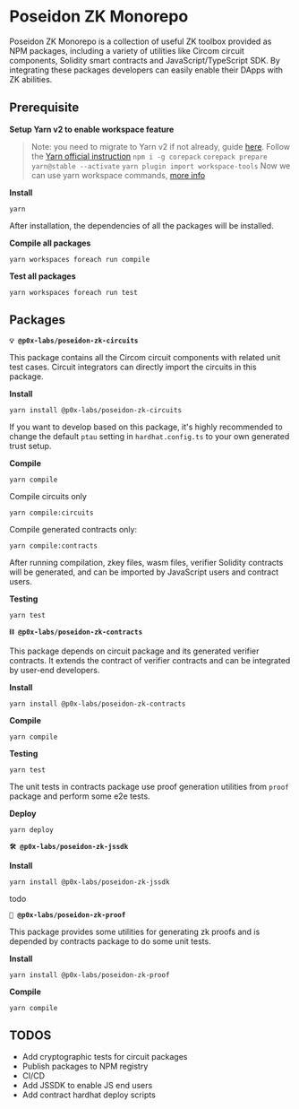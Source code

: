 # Poseidon ZK Monorepo

Poseidon ZK Monorepo is a collection of useful ZK toolbox provided as NPM packages, including a variety of utilities like Circom circuit components, Solidity smart contracts and JavaScript/TypeScript SDK. By integrating these packages developers can easily enable their DApps with ZK abilities. 

## Prerequisite

**Setup Yarn v2 to enable workspace feature**
> Note: you need to migrate to Yarn v2 if not already, guide [here](https://yarnpkg.com/getting-started/migration). 
Follow the [Yarn official instruction](https://yarnpkg.com/getting-started/install)
`npm i -g corepack`
`corepack prepare yarn@stable --activate`
`yarn plugin import workspace-tools`
Now we can use yarn workspace commands, [more info](https://yarnpkg.com/cli/workspace)

**Install**

`yarn`

After installation, the dependencies of all the packages will be installed.

**Compile all packages**

`yarn workspaces foreach run compile`

**Test all packages**

`yarn workspaces foreach run test`

## Packages

**`💡 @p0x-labs/poseidon-zk-circuits`**

This package contains all the Circom circuit components with related unit test cases. Circuit integrators can directly import the circuits in this package.

**Install**

`yarn install @p0x-labs/poseidon-zk-circuits`

If you want to develop based on this package, it's highly recommended to change the default `ptau` setting in `hardhat.config.ts` to your own generated trust setup.

**Compile**

`yarn compile`

Compile circuits only

`yarn compile:circuits`

Compile generated contracts only:

`yarn compile:contracts`

After running compilation, zkey files, wasm files, verifier Solidity contracts will be generated, and can be imported by JavaScript users and contract users.

**Testing**

`yarn test`

**`⛓ @p0x-labs/poseidon-zk-contracts`**

This package depends on circuit package and its generated verifier contracts. It extends the contract of verifier contracts and can be integrated by user-end developers.

**Install**

`yarn install @p0x-labs/poseidon-zk-contracts`

**Compile**

`yarn compile`

**Testing**

`yarn test`

The unit tests in contracts package use proof generation utilities from `proof` package and perform some e2e tests.

**Deploy**

`yarn deploy`

**`🛠 @p0x-labs/poseidon-zk-jssdk`**

**Install**

`yarn install @p0x-labs/poseidon-zk-jssdk`

todo

**`🧾 @p0x-labs/poseidon-zk-proof`**

This package provides some utilities for generating zk proofs and is depended by contracts package to do some unit tests.

**Install**

`yarn install @p0x-labs/poseidon-zk-proof`

**Compile**

`yarn compile`


## TODOS

- Add cryptographic tests for circuit packages
- Publish packages to NPM registry
- CI/CD
- Add JSSDK to enable JS end users
- Add contract hardhat deploy scripts
